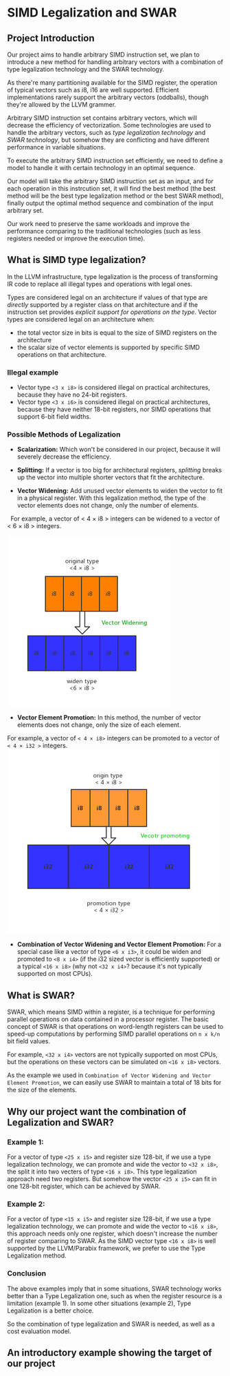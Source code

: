 # SIMD Legalization and SWAR

## Project Introduction

Our project aims to handle arbitrary SIMD instruction set, we plan to introduce a new method for handling arbitrary vectors with a combination of type legalization technology and the SWAR technology.

As there're many partitioning available for the SIMD register, the operation of typical vectors such as i8, i16 are well supported. Efficient implementations rarely support the arbitrary vectors (oddballs), though they're allowed by the LLVM grammer.

Arbitrary SIMD instruction set contains arbitrary vectors, which will decrease the efficiency of vectorization. Some technologies are used to handle the arbitrary vectors, such as *type legalization technology* and *SWAR technology*, but somehow they are conflicting and have different performance in variable situations. 

To execute the arbitrary SIMD instruction set efficiently, we need to define a model to handle it with certain technology in an optimal sequence.

Our model will take the arbitrary SIMD instruction set as an input, and for each operation in this instrcution set, it will find the best method (the best method will be the best type legalization method or the best SWAR method), finally output the optimal method sequence and combination of the input arbitrary set.

Our work need to preserve the same workloads and improve the performance comparing to the traditional technologies (such as less registers needed or improve the execution time).

## What is SIMD type legalization?

In the LLVM infrastructure, type legalization is the process of transforming IR code to replace all illegal types and operations with legal ones.

Types are considered legal on an architecture if values of that type are *directly* supported by a register class on that architecture and if the instruction set provides *explicit support for operations on the type*. Vector types are considered legal on an architecture when:
* the total vector size in bits is equal to the size of SIMD registers on the architecture
* the scalar size of vector elements is supported by specific SIMD operations on that architecture.

### Illegal example
* Vector type `<3 x i8>` is considered illegal on practical architectures, because they have no 24-bit registers.
* Vector type `<3 x i6>` is considered illegal on practical architectures, because they have neither 18-bit registers, nor SIMD operations that support 6-bit field widths.

### Possible Methods of Legalization

* **Scalarization:** 
Which won't be considered in our project, because it will severely decrease the efficiency.

* **Splitting:**
If a vector is too big for architectural registers, *splitting* breaks up the vector into multiple shorter vectors that fit the architecture.

* **Vector Widening:**
Add unused vector elements to widen the vector to fit in a physical register. With this legalization method, the type of the vector elements does not change, only the number of elements.
 
   For example, a vector of < 4 × i8 > integers can be widened to a vector of < 6 × i8 > integers.

![Alt text](../image//VectorWidening.png )

* **Vector Element Promotion:**
In this method, the number of vector elements does not change, only the size of each element.

For example, a vector of `< 4 × i8>` integers can be promoted to a vector of `< 4 × i32 >` integers.
![Alt text](../image//VectorPromoting.png )
* **Combination of Vector Widening and Vector Element Promotion:**
For a special case like a vector of type `<6 x i3>`, it could be widen and promoted to `<8 x i4>` (if the i32 sized vector is efficiently supported) or a typical `<16 x i8>` (why not `<32 x i4>`? because it's not typically supported on most CPUs).

## What is SWAR?
SWAR, which means SIMD within a register, is a technique for performing parallel operations on data contained in a processor register. The basic concept of SWAR is that operations on word-length registers can be used to speed-up computations by performing SIMD parallel operations on `n x k/n` bit field values.

For example, `<32 x i4>` vectors are not typically supported on most CPUs, but the operations on these vectors can be simulated on `<16 x i8>` vectors.

As the example we used in `Combination of Vector Widening and Vector Element Promotion`, we can easily use SWAR to maintain a total of 18 bits for the size of the elements.

## Why our project want the combination of Legalization and SWAR?
### Example 1:

For a vector of type `<25 x i5>` and register size 128-bit, if we use a type legalization technology, we can promote and wide the vector to `<32 x i8>`, the split it into two vecters of type `<16 x i8>`. This type legalization approach need two registers. But somehow the vector `<25 x i5>` can fit in one 128-bit register, which can be achieved by SWAR.

### Example 2:

For a vector of type `<15 x i5>` and register size 128-bit, if we use a type legalization technology, we can promote and wide the vector to `<16 x i8>`, this approach needs only one register, which doesn't increase the number of register comparing to SWAR. As the SIMD vector type `<16 x i8>` is well supported by the LLVM/Parabix framework, we prefer to use the Type Legalization method.

### Conclusion
The above examples imply that in some situations, SWAR technology works better than a Type Legalization one, such as when the register resource is a limitation (example 1). In some other situations (example 2), Type Legalization is a better choice.

So the combination of type legalization and SWAR is needed, as well as a cost evaluation model.

## An introductory example showing the target of our project
